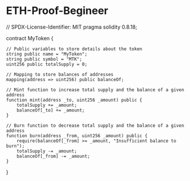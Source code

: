 # ETH-Proof-Begineer
// SPDX-License-Identifier: MIT
pragma solidity 0.8.18;

contract MyToken {

    // Public variables to store details about the token
    string public name = "MyToken";
    string public symbol = "MTK";
    uint256 public totalSupply = 0;

    // Mapping to store balances of addresses
    mapping(address => uint256) public balanceOf;

    // Mint function to increase total supply and the balance of a given address
    function mint(address _to, uint256 _amount) public {
        totalSupply += _amount;
        balanceOf[_to] += _amount;
    }

    // Burn function to decrease total supply and the balance of a given address
    function burn(address _from, uint256 _amount) public {
        require(balanceOf[_from] >= _amount, "Insufficient balance to burn");
        totalSupply -= _amount;
        balanceOf[_from] -= _amount;
    }
}
